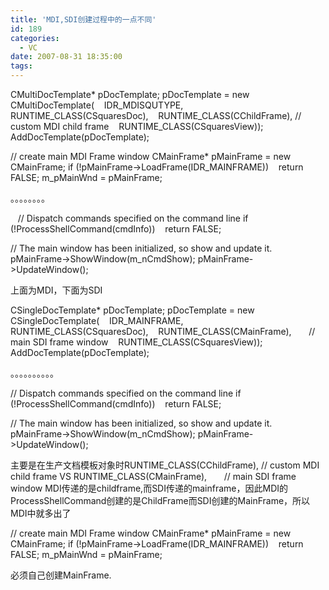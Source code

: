 ```yaml
---
title: 'MDI,SDI创建过程中的一点不同'
id: 189
categories:
  - VC
date: 2007-08-31 18:35:00
tags:
---
```


    

CMultiDocTemplate* pDocTemplate;
pDocTemplate = new CMultiDocTemplate(
&nbsp;&nbsp; IDR_MDISQUTYPE,
&nbsp;&nbsp; RUNTIME_CLASS(CSquaresDoc),
&nbsp;&nbsp; RUNTIME_CLASS(CChildFrame), // custom MDI child frame
&nbsp;&nbsp; RUNTIME_CLASS(CSquaresView));
AddDocTemplate(pDocTemplate);

// create main MDI Frame window
CMainFrame* pMainFrame = new CMainFrame;
if (!pMainFrame-&gt;LoadFrame(IDR_MAINFRAME))
&nbsp;&nbsp; return FALSE;
m_pMainWnd = pMainFrame;

。。。。。。。。

&nbsp;&nbsp; // Dispatch commands specified on the command line
if (!ProcessShellCommand(cmdInfo))
&nbsp;&nbsp; return FALSE;

// The main window has been initialized, so show and update it.
pMainFrame-&gt;ShowWindow(m_nCmdShow);
pMainFrame-&gt;UpdateWindow();

上面为MDI，下面为SDI

CSingleDocTemplate* pDocTemplate;
pDocTemplate = new CSingleDocTemplate(
&nbsp;&nbsp; IDR_MAINFRAME,
&nbsp;&nbsp; RUNTIME_CLASS(CSquaresDoc),
&nbsp;&nbsp; RUNTIME_CLASS(CMainFrame),&nbsp;&nbsp;&nbsp;&nbsp;&nbsp;&nbsp; // main SDI frame window
&nbsp;&nbsp; RUNTIME_CLASS(CSquaresView));
AddDocTemplate(pDocTemplate);

。。。。。。。。。。

// Dispatch commands specified on the command line
if (!ProcessShellCommand(cmdInfo))
&nbsp;&nbsp; return FALSE;

// The main window has been initialized, so show and update it.
pMainFrame-&gt;ShowWindow(m_nCmdShow);
pMainFrame-&gt;UpdateWindow();

主要是在生产文档模板对象时RUNTIME_CLASS(CChildFrame), // custom MDI child frame
VS RUNTIME_CLASS(CMainFrame),&nbsp;&nbsp;&nbsp;&nbsp;&nbsp;&nbsp; // main SDI frame window
MDI传递的是childframe,而SDI传递的mainframe，因此MDI的ProcessShellCommand创建的是ChildFrame而SDI创建的MainFrame，所以MDI中就多出了

// create main MDI Frame window
CMainFrame* pMainFrame = new CMainFrame;
if (!pMainFrame-&gt;LoadFrame(IDR_MAINFRAME))
&nbsp;&nbsp; return FALSE;
m_pMainWnd = pMainFrame;

必须自己创建MainFrame.

</div>